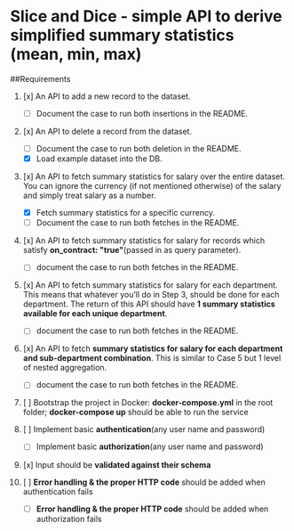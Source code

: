 # Slice and Dice - simple API to derive simplified summary statistics (mean, min, max)

##Requirements

1. [x] An API to add a new record to the dataset.
   - [ ] Document the case to run both insertions in the README.
2. [x] An API to delete a record from the dataset.

   - [ ] Document the case to run both deletion in the README.
   - [x] Load example dataset into the DB.

3. [x] An API to fetch summary statistics for salary over the entire dataset. You can ignore the currency (if not mentioned otherwise) of the salary and simply treat salary as a number.

   - [x] Fetch summary statistics for a specific currency.
   - [ ] Document the case to run both fetches in the README.

4. [x] An API to fetch summary statistics for salary for records which satisfy **on_contract: "true"**(passed in as query parameter).

   - [ ] document the case to run both fetches in the README.

5. [x] An API to fetch summary statistics for salary for each department. This means that whatever you’ll do in Step 3, should be done for each department. The return of this API should have **1 summary statistics available for each unique department**.

   - [ ] document the case to run both fetches in the README.

6. [x] An API to fetch **summary statistics for salary for each department and sub-department combination**. This is similar to Case 5 but 1 level of nested aggregation.

   - [ ] document the case to run both fetches in the README.

7. [ ] Bootstrap the project in Docker: **docker-compose.yml** in the root folder; **docker-compose up** should be able to run the service

8. [ ] Implement basic **authentication**(any user name and password)

   - [ ] Implement basic **authorization**(any user name and password)

9. [x] Input should be **validated against their schema**

10. [ ] **Error handling & the proper HTTP code** should be added when authentication fails
    - [ ] **Error handling & the proper HTTP code** should be added when authorization fails

